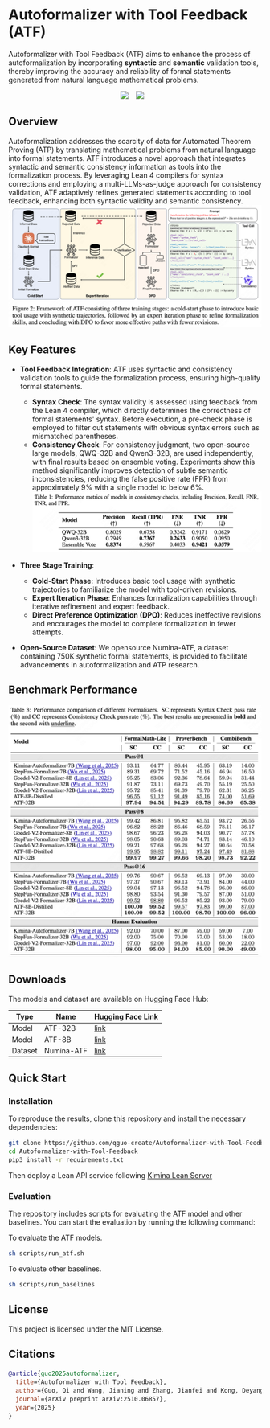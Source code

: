 # Autoformalizer with Tool Feedback (ATF)

Autoformalizer with Tool Feedback (ATF) aims to enhance the process of autoformalization by incorporating **syntactic** and **semantic** validation tools, thereby improving the accuracy and reliability of formal statements generated from natural language mathematical problems.

<div align="center"> 
        <a href="https://arxiv.org/pdf/2510.06857"><img src="https://img.shields.io/static/v1?label=Paper&message=Arxiv&color=red"></a> &ensp;
        <a href="https://qguo-create.github.io/ATF-blog.github.io/"><img src="https://img.shields.io/static/v1?label=githubio&message=Page&color=blue"></a> &ensp;
</div>

## Overview

Autoformalization addresses the scarcity of data for Automated Theorem Proving (ATP) by translating mathematical problems from natural language into formal statements. ATF introduces a novel approach that integrates syntactic and semantic consistency information as tools into the formalization process. By leveraging Lean 4 compilers for syntax corrections and employing a multi-LLMs-as-judge approach for consistency validation, ATF adaptively refines generated statements according to tool feedback, enhancing both syntactic validity and semantic consistency.
![](./assets/framework.png)
## Key Features
- **Tool Feedback Integration**: ATF uses syntactic and consistency validation tools to guide the formalization process, ensuring high-quality formal statements.
    - **Syntax Check**: The syntax validity is assessed using feedback from the Lean 4 compiler, which directly determines the correctness of formal statements' syntax. Before execution, a pre-check phase is employed to filter out statements with obvious syntax errors such as mismatched parentheses.
    - **Consistency Check**: For consistency judgment, two open-source large models, QWQ-32B and Qwen3-32B, are used independently, with final results based on ensemble voting. Experiments show this method significantly improves detection of subtle semantic inconsistencies, reducing the false positive rate (FPR) from approximately 9% with a single model to below 6%.![](./assets/llm-judge.png)


- **Three Stage Training**:
    - **Cold-Start Phase**: Introduces basic tool usage with synthetic trajectories to familiarize the model with tool-driven revisions.
    - **Expert Iteration Phase**: Enhances formalization capabilities through iterative refinement and expert feedback.
    - **Direct Preference Optimization (DPO)**: Reduces ineffective revisions and encourages the model to complete formalization in fewer attempts.

- **Open-Source Dataset**: We opensource Numina-ATF, a dataset containing 750K synthetic formal statements, is provided to facilitate advancements in autoformalization and ATP research.

## Benchmark Performance
![](./assets/main_results.png)

## Downloads
The models and dataset are available on Hugging Face Hub:

| Type | Name                  | Hugging Face Link                                                                 |
|--------------|-------------------------------|-----------------------------------------------------------------------------------|
| Model   | ATF-32B             | [link](https://huggingface.co/Buchilaguo/ATF-32B)             |
| Model   | ATF-8B              | [link](https://huggingface.co/Buchilaguo/ATF-8B)             |
| Dataset   | Numina-ATF              | [link](https://huggingface.co/datasets/Buchilaguo/Numina-ATF)               |


## Quick Start

### Installation

To reproduce the results, clone this repository and install the necessary dependencies:

```bash
git clone https://github.com/qguo-create/Autoformalizer-with-Tool-Feedback.git
cd Autoformalizer-with-Tool-Feedback
pip3 install -r requirements.txt
```
Then deploy a Lean API service following [Kimina Lean Server](https://github.com/project-numina/kimina-lean-server)        



### Evaluation

The repository includes scripts for evaluating the ATF model and other baselines. You can start the evaluation by running the following command:

To evaluate the ATF models.
```bash
sh scripts/run_atf.sh
```

To evaluate other baselines.
```bash
sh scripts/run_baselines 
```

## License

This project is licensed under the MIT License.

## Citations

```bibtex
@article{guo2025autoformalizer,
  title={Autoformalizer with Tool Feedback},
  author={Guo, Qi and Wang, Jianing and Zhang, Jianfei and Kong, Deyang and Huang, Xiangzhou and Xi, Xiangyu and Wang, Wei and Wang, Jingang and Cai, Xunliang and Zhang, Shikun and others},
  journal={arXiv preprint arXiv:2510.06857},
  year={2025}
}

```
